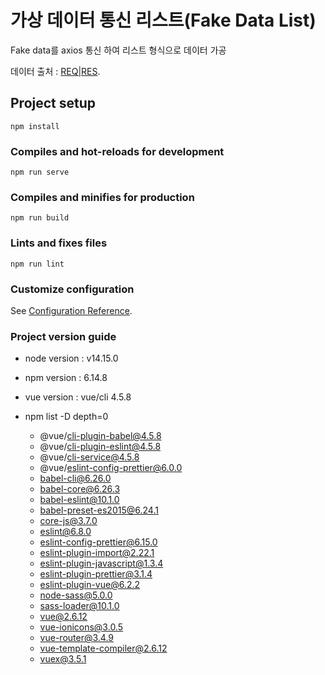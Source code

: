# 가상 데이터 통신 리스트(Fake Data List)
Fake data를 axios 통신 하여 리스트 형식으로 데이터 가공

데이터 출처 : [REQ|RES](https://reqres.in/).

## Project setup
```
npm install
```

### Compiles and hot-reloads for development
```
npm run serve
```

### Compiles and minifies for production
```
npm run build
```

### Lints and fixes files
```
npm run lint
```

### Customize configuration
See [Configuration Reference](https://cli.vuejs.org/config/).

### Project version guide
* node version : v14.15.0

* npm version : 6.14.8

* vue version : vue/cli 4.5.8

* npm list -D depth=0
  * @vue/cli-plugin-babel@4.5.8
  * @vue/cli-plugin-eslint@4.5.8
  * @vue/cli-service@4.5.8
  * @vue/eslint-config-prettier@6.0.0
  * babel-cli@6.26.0
  * babel-core@6.26.3
  * babel-eslint@10.1.0
  * babel-preset-es2015@6.24.1
  * core-js@3.7.0
  * eslint@6.8.0
  * eslint-config-prettier@6.15.0
  * eslint-plugin-import@2.22.1
  * eslint-plugin-javascript@1.3.4
  * eslint-plugin-prettier@3.1.4
  * eslint-plugin-vue@6.2.2
  * node-sass@5.0.0
  * sass-loader@10.1.0
  * vue@2.6.12
  * vue-ionicons@3.0.5
  * vue-router@3.4.9
  * vue-template-compiler@2.6.12
  * vuex@3.5.1